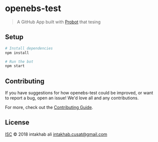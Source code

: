 # openebs-test

> A GitHub App built with [Probot](https://github.com/probot/probot) that tesing

## Setup

```sh
# Install dependencies
npm install

# Run the bot
npm start
```

## Contributing

If you have suggestions for how openebs-test could be improved, or want to report a bug, open an issue! We'd love all and any contributions.

For more, check out the [Contributing Guide](CONTRIBUTING.md).

## License

[ISC](LICENSE) © 2018 intakhab ali <intakhab.cusat@gmail.com>
